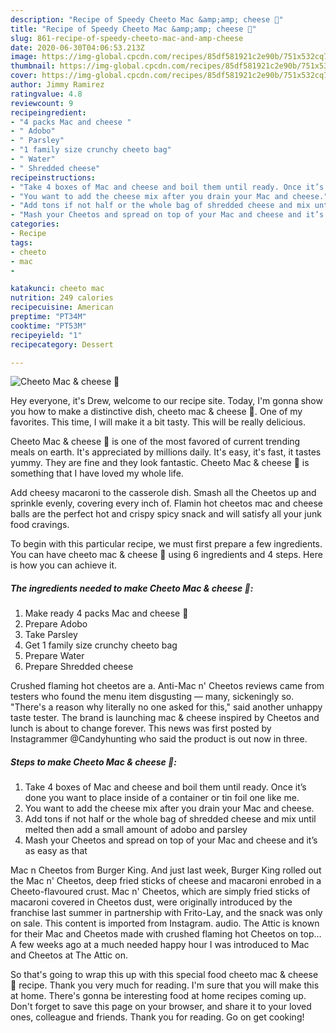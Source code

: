 ```yaml
---
description: "Recipe of Speedy Cheeto Mac &amp;amp; cheese 🧀"
title: "Recipe of Speedy Cheeto Mac &amp;amp; cheese 🧀"
slug: 861-recipe-of-speedy-cheeto-mac-and-amp-cheese
date: 2020-06-30T04:06:53.213Z
image: https://img-global.cpcdn.com/recipes/85df581921c2e90b/751x532cq70/cheeto-mac-cheese-🧀-recipe-main-photo.jpg
thumbnail: https://img-global.cpcdn.com/recipes/85df581921c2e90b/751x532cq70/cheeto-mac-cheese-🧀-recipe-main-photo.jpg
cover: https://img-global.cpcdn.com/recipes/85df581921c2e90b/751x532cq70/cheeto-mac-cheese-🧀-recipe-main-photo.jpg
author: Jimmy Ramirez
ratingvalue: 4.8
reviewcount: 9
recipeingredient:
- "4 packs Mac and cheese "
- " Adobo"
- " Parsley"
- "1 family size crunchy cheeto bag"
- " Water"
- " Shredded cheese"
recipeinstructions:
- "Take 4 boxes of Mac and cheese and boil them until ready. Once it’s done you want to place inside of a container or tin foil one like me."
- "You want to add the cheese mix after you drain your Mac and cheese."
- "Add tons if not half or the whole bag of shredded cheese and mix until melted then add a small amount of adobo and parsley"
- "Mash your Cheetos and spread on top of your Mac and cheese and it’s as easy as that"
categories:
- Recipe
tags:
- cheeto
- mac
- 

katakunci: cheeto mac  
nutrition: 249 calories
recipecuisine: American
preptime: "PT34M"
cooktime: "PT53M"
recipeyield: "1"
recipecategory: Dessert

---
```



![Cheeto Mac &amp; cheese 🧀](https://img-global.cpcdn.com/recipes/85df581921c2e90b/751x532cq70/cheeto-mac-cheese-🧀-recipe-main-photo.jpg)

Hey everyone, it's Drew, welcome to our recipe site. Today, I'm gonna show you how to make a distinctive dish, cheeto mac &amp; cheese 🧀. One of my favorites. This time, I will make it a bit tasty. This will be really delicious.

Cheeto Mac &amp; cheese 🧀 is one of the most favored of current trending meals on earth. It's appreciated by millions daily. It's easy, it's fast, it tastes yummy. They are fine and they look fantastic. Cheeto Mac &amp; cheese 🧀 is something that I have loved my whole life.

Add cheesy macaroni to the casserole dish. Smash all the Cheetos up and sprinkle evenly, covering every inch of. Flamin hot cheetos mac and cheese balls are the perfect hot and crispy spicy snack and will satisfy all your junk food cravings.


To begin with this particular recipe, we must first prepare a few ingredients. You can have cheeto mac &amp; cheese 🧀 using 6 ingredients and 4 steps. Here is how you can achieve it.

<!--inarticleads1-->

##### The ingredients needed to make Cheeto Mac &amp; cheese 🧀:

1. Make ready 4 packs Mac and cheese 🧀
1. Prepare  Adobo
1. Take  Parsley
1. Get 1 family size crunchy cheeto bag
1. Prepare  Water
1. Prepare  Shredded cheese


Crushed flaming hot cheetos are a. Anti-Mac n&#39; Cheetos reviews came from testers who found the menu item disgusting — many, sickeningly so. &#34;There&#39;s a reason why literally no one asked for this,&#34; said another unhappy taste tester. The brand is launching mac &amp; cheese inspired by Cheetos and lunch is about to change forever. This news was first posted by Instagrammer @Candyhunting who said the product is out now in three. 

<!--inarticleads2-->

##### Steps to make Cheeto Mac &amp; cheese 🧀:

1. Take 4 boxes of Mac and cheese and boil them until ready. Once it’s done you want to place inside of a container or tin foil one like me.
1. You want to add the cheese mix after you drain your Mac and cheese.
1. Add tons if not half or the whole bag of shredded cheese and mix until melted then add a small amount of adobo and parsley
1. Mash your Cheetos and spread on top of your Mac and cheese and it’s as easy as that


Mac n Cheetos from Burger King. And just last week, Burger King rolled out the Mac n&#39; Cheetos, deep fried sticks of cheese and macaroni enrobed in a Cheeto-flavoured crust. Mac n&#39; Cheetos, which are simply fried sticks of macaroni covered in Cheetos dust, were originally introduced by the franchise last summer in partnership with Frito-Lay, and the snack was only on sale. This content is imported from Instagram. audio. The Attic is known for their Mac and Cheetos made with crushed flaming hot Cheetos on top… A few weeks ago at a much needed happy hour I was introduced to Mac and Cheetos at The Attic on. 

So that's going to wrap this up with this special food cheeto mac &amp; cheese 🧀 recipe. Thank you very much for reading. I'm sure that you will make this at home. There's gonna be interesting food at home recipes coming up. Don't forget to save this page on your browser, and share it to your loved ones, colleague and friends. Thank you for reading. Go on get cooking!
